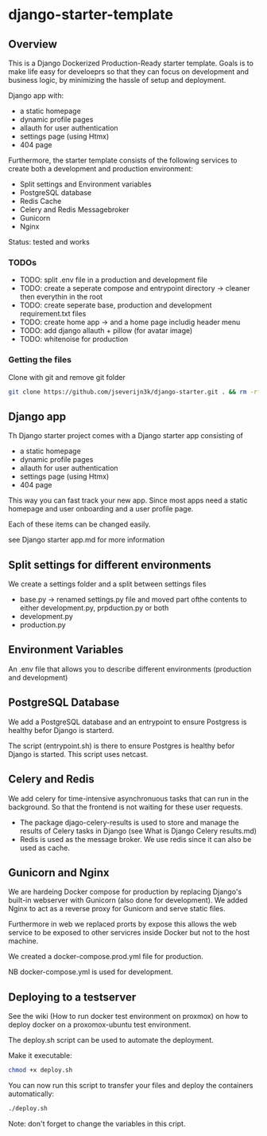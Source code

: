 # django-starter-template

## Overview

This is a Django Dockerized Production-Ready starter template. Goals is to make life easy for develoeprs so that they can focus on development and business logic, by minimizing the hassle of setup and deployment.

Django app with:

* a static homepage
* dynamic profile pages
* allauth for user authentication
* settings page (using Htmx)
* 404 page

Furthermore, the starter template consists of the following services to create both a development and production environment:

* Split settings and Environment variables
* PostgreSQL database
* Redis Cache
* Celery and Redis Messagebroker
* Gunicorn
* Nginx

Status: tested and works


### TODOs

* TODO: split .env file in a production and development file
* TODO: create a seperate compose and entrypoint directory -> cleaner then everythin in the root
* TODO: create seperate base, production and development requirement.txt files
* TODO: create home app -> and a home page includig header menu
* TODO: add django allauth + pillow (for avatar image)
* TODO: whitenoise for production

### Getting the files

Clone with git and remove git folder

```bash
git clone https://github.com/jseverijn3k/django-starter.git . && rm -rf .git
```

## Django app

Th Django starter project comes with a Django starter app consisting of

* a static homepage
* dynamic profile pages
* allauth for user authentication
* settings page (using Htmx)
* 404 page

This way you can fast track your new app. Since most apps need a static homepage and user onboarding and a user profile page.

Each of these items can be changed easily.

see Django starter app.md for more information

## Split settings for different environments

We create a settings folder and a split between settings files

* base.py -> renamed settings.py file and moved part ofthe contents to either development.py, prpduction.py or both
* development.py
* production.py

## Environment Variables

An .env file that allows you to describe different environments (production and development)

## PostgreSQL Database

We add a PostgreSQL database and an entrypoint to ensure Postgress is healthy befor Django is starterd.

The script (entrypoint.sh) is there to ensure Postgres is healthy befor Django is started. This script uses netcast.

## Celery and Redis

We add celery for time-intensive asynchronuous tasks that can run in the background. So that the frontend is not waiting for these user requests.

* The package djago-celery-results is used to store and manage the results of Celery tasks in Django (see What is Django Celery results.md)
* Redis is used as the message broker. We use redis since it can also be used as cache.

## Gunicorn and Nginx

We are hardeing Docker compose for production by replacing Django's built-in webserver with Gunicorn (also done for development). We added Nginx to act as a reverse proxy for Gunicorn and serve static files.

Furthermore in web we replaced prorts by expose this allows the web service to be exposed to other servicres inside Docker but not to the host machine.

We created a docker-compose.prod.yml file for production.

NB docker-compose.yml is used for development.

## Deploying to a testserver

See the wiki (How to run docker test environment on proxmox)
on how to deploy docker on a proxomox-ubuntu test environment.

The deploy.sh script can be used to automate the deployment.

Make it executable:

```bash
chmod +x deploy.sh
```

You can now run this script to transfer your files and deploy the containers automatically:

```bash
./deploy.sh
```

Note: don't forget to change the variables in this cript.